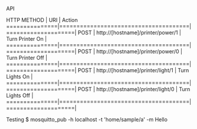


API

HTTP METHOD    | URI                                  | Action
===============|======================================|====================|
POST           | http://[hostname]/printer/power/1    | Turn Printer On    |
===============|======================================|====================|
POST           | http://[hostname]/printer/power/0    | Turn Printer Off   |
===============|======================================|====================|
POST           | http://[hostname]/printer/light/1    | Turn Lights On     |
===============|======================================|====================|
POST           | http://[hostname]/printer/light/0    | Turn Lights Off    |
===============|======================================|====================|

Testing
$ mosquitto_pub -h localhost -t 'home/sample/a' -m Hello